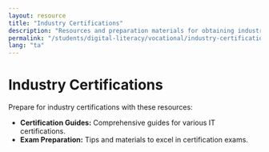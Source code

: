 ```yaml
---
layout: resource
title: "Industry Certifications"
description: "Resources and preparation materials for obtaining industry-recognized certification exams."
permalink: "/students/digital-literacy/vocational/industry-certifications/"
lang: "ta"
---
```


# Industry Certifications

Prepare for industry certifications with these resources:

- **Certification Guides:** Comprehensive guides for various IT certifications.
- **Exam Preparation:** Tips and materials to excel in certification exams.
